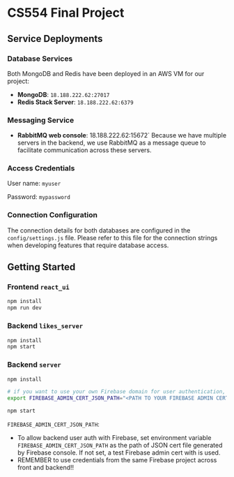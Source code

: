 # CS554 Final Project

## Service Deployments

### Database Services
Both MongoDB and Redis have been deployed in an AWS VM for our project:

- **MongoDB**: `18.188.222.62:27017`
- **Redis Stack Server**:  `18.188.222.62:6379`

### Messaging Service
- **RabbitMQ web console**: 18.188.222.62:15672`
Because we have multiple servers in the backend, we use RabbitMQ as a message queue to facilitate communication across these servers.

### Access Credentials

User name: `myuser`

Password: `mypassword`

### Connection Configuration
The connection details for both databases are configured in the `config/settings.js` file. Please refer to this file for the connection strings when developing features that require database access.



## Getting Started

### Frontend `react_ui`

```sh
npm install
npm run dev
```

### Backend `likes_server`
```sh
npm install
npm start
```

### Backend `server`

```sh
npm install

# if you want to use your own Firebase domain for user authentication, set:
export FIREBASE_ADMIN_CERT_JSON_PATH="<PATH TO YOUR FIREBASE ADMIN CERT JSON>"

npm start
```

`FIREBASE_ADMIN_CERT_JSON_PATH`:

* To allow backend user auth with Firebase, set environment variable `FIREBASE_ADMIN_CERT_JSON_PATH`  as the path of JSON cert file generated by Firebase console. If not set, a test Firebase admin cert with is used.
* REMEMBER to use credentials from the same Firebase project across front and backend!!



